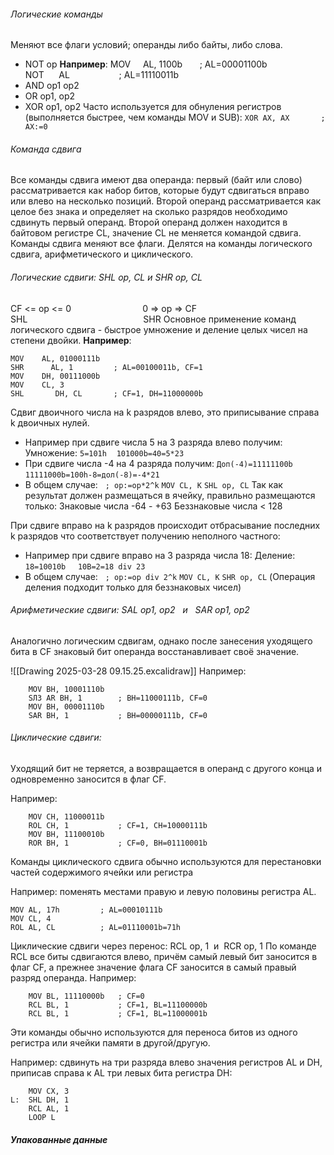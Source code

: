 ###### Логические команды

Меняют все флаги условий; операнды либо байты, либо слова.
- NOT op
	**Например**: MOV     AL, 1100b       ; AL=00001100b
	                 NOT      AL                    ; AL=11110011b
- AND op1 op2
- OR op1, op2
- XOR op1, op2
	Часто используется для обнуления регистров (выполняется быстрее, чем команды MOV и SUB):
	`XOR AX, AX       ; AX:=0`

###### Команда сдвига
Все команды сдвига имеют два операнда: первый (байт или слово) рассматривается как набор битов, которые будут сдвигаться вправо или влево на несколько позиций. Второй операнд рассматривается как целое без знака и определяет на сколько разрядов необходимо сдвинуть первый операнд. Второй операнд должен находится в байтовом регистре CL, значение CL не меняется командой сдвига. Команды сдвига меняют все флаги. Делятся на команды логического сдвига, арифметического и циклического.

###### Логические сдвиги: SHL op, CL и SHR op, CL
CF <= op <= 0                             0 => op => CF
	SHL                                               SHR
Основное применение команд логического сдвига - быстрое умножение и деление целых чисел на степени двойки.
**Например**:
```
MOV    AL, 01000111b
SHR      AL, 1         ; AL=00100011b, CF=1
MOV    DH, 00111000b
MOV    CL, 3
SHL       DH, CL       ; CF=1, DH=11000000b
```
Сдвиг двоичного числа на k разрядов влево, это приписывание справа k двоичных нулей.
- Например при сдвиге числа 5 на 3 разряда влево получим:
Умножение: `5=101h`    `101000b=40=5*23`
- При сдвиге числа -4 на 4 разряда получим:
`Доп(-4)=11111100b`     `11111000b=100h-8=дол(-8)=-4*21`
- В общем случае:   `; op:=op*2^k`
				`MOV CL, K`
				`SHL op, CL`
Так как результат должен размещаться в ячейку, правильно размещаются только:
Знаковые числа -64 - +63
Беззнаковые числа < 128

При сдвиге вправо на k разрядов происходит отбрасывание последних k разрядов что соответствует получению неполного частного:

- Например при сдвиге вправо на 3 разряда числа 18:
	Деление: `18=10010b`     `10B=2=18 div 23`
- В общем случае:   `; op:=op div 2^k`
				 `MOV CL, K`
				 `SHR op, CL`
	(Операция деления подходит только для беззнаковых чисел)
		
###### Арифметические сдвиги: SAL op1, op2   и   SAR op1, op2
Аналогично логическим сдвигам, однако после занесения уходящего бита в CF знаковый бит операнда восстанавливает своё значение.

![[Drawing 2025-03-28 09.15.25.excalidraw]]
Например:
```
	MOV BH, 10001110b
	SЛ3 AR BH, 1        ; BH=11000111b, CF=0
	MOV BH, 00001110b
	SAR BH, 1           ; BH=00000111b, CF=0
```

###### Циклические сдвиги:
Уходящий бит не теряется, а возвращается в операнд с другого конца и одновременно заносится в флаг CF.

Например:
```
	MOV CH, 11000011b
	ROL CH, 1           ; CF=1, CH=10000111b
	MOV BH, 11100010b
	ROR BH, 1           ; CF=0, BH=01110001b
```

Команды циклического сдвига обычно используются для перестановки частей содержимого ячейки или регистра

Например: поменять местами правую и левую половины регистра AL.
```
MOV AL, 17h         ; AL=00010111b
MOV CL, 4
ROL AL, CL          ; AL=01110001b=71h
```

Циклические сдвиги через перенос: RCL op, 1  и  RCR op, 1
По команде RCL все биты сдвигаются влево, причём самый левый бит заносится в флаг CF, а прежнее значение флага CF заносится в самый правый разряд операнда.
Например:
```
	MOV BL, 11110000b   ; CF=0
	RCL BL, 1           ; CF=1, BL=11100000b
	RCL BL, 1           ; CF=1, BL=11000001b
```

Эти команды обычно используются для переноса битов из одного регистра или ячейки памяти в другой/другую.

Например: сдвинуть на три разряда влево значения регистров AL и DH, приписав справа к AL три левых бита регистра DH:
```
	MOV CX, 3
L:  SHL DH, 1
	RCL AL, 1
	LOOP L
```

##### Упакованные данные